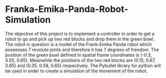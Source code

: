 # Franka-Emika-Panda-Robot-Simulation

The objective of this project is to implement a controller in order to get a robot to go and pick up
two red blocks and drop them in the green bowl. The robot in question is a model of the Frank-Emika
Panda robot which possesses 7 revolute joints and therefore it has 7 degrees of freedom. The position of
the green bowl defined in spatial frame coordinates is (-0.3, 0.55, 0.65). Meanwhile the positions of the
two red blocks are (0.15, 0.67, 0.65) and (0.35, 0.58, 0.65) respectively. The
Pybullet library for python will be used in order to create a simulation of the movement of the robot.
